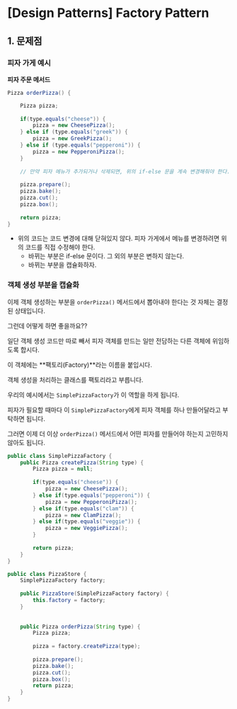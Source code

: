 # [Design Patterns] Factory Pattern



## 1. 문제점

### **피자 가게 예시**



**피자 주문 메서드**

```java
Pizza orderPizza() {

    Pizza pizza;
    
    if(type.equals("cheese")) {
        pizza = new CheesePizza();
    } else if (type.equals("greek")) {
        pizza = new GreekPizza();
    } else if (type.equals("pepperoni")) {
        pizza = new PepperoniPizza();
    }
    
    // 만약 피자 메뉴가 추가되거나 삭제되면, 위의 if-else 문을 계속 변경해줘야 한다...
    
    pizza.prepare();
    pizza.bake();
    pizza.cut();
    pizza.box();
    
    return pizza;
}
```

- 위의 코드는 코드 변경에 대해 닫혀있지 않다. 피자 가게에서 메뉴를 변경하려면 위의 코드를 직접 수정해야 한다.
  - 바뀌는 부분은 if-else 문이다. 그 외의 부분은 변하지 않는다.
  - 바뀌는 부분을 캡슐화하자.





### 객체 생성 부분을 캡슐화

이제 객체 생성하는 부분을 `orderPizza()` 메서드에서 뽑아내야 한다는 것 자체는 결정된 상태입니다.

그런데 어떻게 하면 좋을까요??

일단 객체 생성 코드만 따로 빼서 피자 객체를 만드는 일만 전담하는 다른 객체에 위임하도록 합시다.



이 객체에는 **팩토리(Factory)**라는 이름을 붙입시다.

객체 생성을 처리하는 클래스를 팩토리라고 부릅니다.

우리의 예시에서는 `SimplePizzaFactory`가 이 역할을 하게 됩니다.

피자가 필요할 때마다 이 `SimplePizzaFactory`에게 피자 객체를 하나 만들어달라고 부탁하면 됩니다.

그러면 이제 더 이상 `orderPizza()` 메서드에서 어떤 피자를 만들어야 하는지 고민하지 않아도 됩니다.



```java
public class SimplePizzaFactory {
    public Pizza createPizza(String type) {
        Pizza pizza = null;
        
        if(type.equals("cheese")) {
            pizza = new CheesePizza();
        } else if(type.equals("pepperoni")) { 
        	pizza = new PepperoniPizza(); 
        } else if(type.equals("clam")) {
            pizza = new ClamPizza();
        } else if(type.equals("veggie")) {
            pizza = new VeggiePizza();
        }
        
        return pizza;
    }
}
```



```java
public class PizzaStore {
    SimplePizzaFactory factory;
    
    public PizzaStore(SimplePizzaFactory factory) {
        this.factory = factory;
    }
    
    
    public Pizza orderPizza(String type) {
        Pizza pizza;
        
        pizza = factory.createPizza(type);
        
        pizza.prepare();
        pizza.bake();
        pizza.cut();
        pizza.box();
        return pizza;
    }
}
```



 












